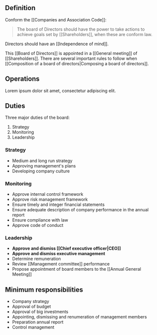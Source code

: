 ## Definition
Conform the [[Companies and Association Code]]:
> The board of Directors should have the power to take actions to achieve goals set by [[Shareholders]], when these are conform law.

Directors should have an [[Independence of mind]].

This [[Board of Directors]] is appointed in a [[General meeting]] of [[Shareholders]]. There are several important rules to follow when [[Composition of a board of directors|Composing a board of directors]].
## Operations
Lorem ipsum dolor sit amet, consectetur adipiscing elit.
## Duties
Three major duties of the board:
1. Strategy
2. Monitoring
3. Leadership
### Strategy
- Medium and long run strategy
- Approving management's plans
- Developing company culture
### Monitoring
- Approve internal control framework
- Approve risk management framework
- Ensure timely and integer financial statements
- Ensure adequate description of company performance in the annual report
- Ensure compliance with law
- Approve code of conduct
### Leadership
- **Approve and dismiss [[Chief executive officer|CEO]]**
- **Approve and dismiss executive management**
- Determine remuneration
- Review [[Management committee]] performance
- Propose appointment of board members to the [[Annual General Meeting]]
## Minimum responsibilities
- Company strategy
- Approval of budget
- Approval of big investments
- Appointing, dismissing and renumeration of management members
- Preparation annual report
- Control management